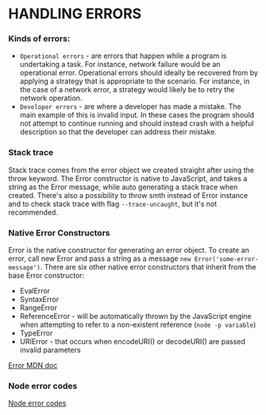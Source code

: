 # HANDLING ERRORS

### Kinds of errors:

- `Operational errors` - are errors that happen while a program is undertaking a task. For instance, network failure would be an operational error. Operational errors should ideally be recovered from by applying a strategy that is appropriate to the scenario. For instance, in the case of a network error, a strategy would likely be to retry the network operation.
- `Developer errors` - are where a developer has made a mistake. The main example of this is invalid input. In these cases the program should not attempt to continue running and should instead crash with a helpful description so that the developer can address their mistake.

### Stack trace

Stack trace comes from the error object we created straight after using the throw keyword. The Error constructor is native to JavaScript, and takes a string as the Error message, while auto generating a stack trace when created. There's also a possibility to throw smth instead of Error instance and to check stack trace with flag `--trace-uncaught`, but it's not recommended.

### Native Error Constructors

Error is the native constructor for generating an error object. To create an error, call new Error and pass a string as a message `new Error('some-error-message')`. There are six other native error constructors that inherit from the base Error constructor:

- EvalError
- SyntaxError
- RangeError
- ReferenceError - will be automatically thrown by the JavaScript engine when attempting to refer to a non-existent reference (`node -p variable`)
- TypeError
- URIError - that occurs when encodeURI() or decodeURI() are passed invalid parameters

[Error MDN doc](https://developer.mozilla.org/en-US/docs/Web/JavaScript/Reference/Global_Objects/Error)

### Node error codes

[Node error codes](https://nodejs.org/api/errors.html#errors_node_js_error_codes)
